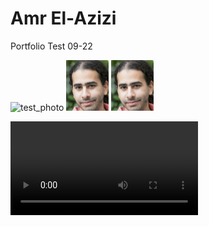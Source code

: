 # Amr El-Azizi

Portfolio Test 09-22

<img width="68" alt="test_photo" src="https://github.com/user-attachments/assets/bfec5b52-9774-4e28-a98b-35a53ecd96fd">

<img width="68" alt="test_photo3" src="test_photo.png">

<img width="68" alt="test_photo4" src="./assets/headshot.png">

<video alt="test_video2" src="./assets/Centipede_Fastest_Motion.mp4" controls></video>

